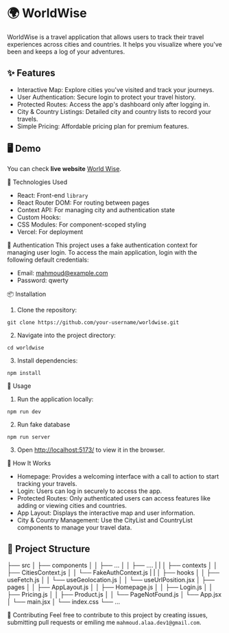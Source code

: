 # 🌍 WorldWise

WorldWise is a travel application that allows users to track their travel experiences across cities and countries. It helps you visualize where you've been and keeps a log of your adventures.

## ✨ Features
- Interactive Map: Explore cities you've visited and track your journeys.
- User Authentication: Secure login to protect your travel history.
- Protected Routes: Access the app's dashboard only after logging in.
- City & Country Listings: Detailed city and country lists to record your travels.
- Simple Pricing: Affordable pricing plan for premium features.

## 🖥️ Demo
You can check **live website** [World Wise](world-wise1.vercel.app).

🚀 Technologies Used
- React: Front-end `library`
- React Router DOM: For routing between pages
- Context API: For managing city and authentication state
- Custom Hooks: 
- CSS Modules: For component-scoped styling
- Vercel: For deployment

🔐 Authentication
This project uses a fake authentication context for managing user login. To access the main application, login with the following default credentials:
- Email: mahmoud@example.com
- Password: qwerty

📦 Installation
1. Clone the repository:
```
git clone https://github.com/your-username/worldwise.git
```
2. Navigate into the project directory:
```
cd worldwise
```

3. Install dependencies:
```
npm install
```

🔄 Usage
1. Run the application locally:
```
npm run dev
```
2. Run fake database 
```
npm run server
```
3. Open [http://localhost:5173/](http://localhost:5173/) to view it in the browser.



📖 How It Works
- Homepage: Provides a welcoming interface with a call to action to start tracking your travels.
- Login: Users can log in securely to access the app.
- Protected Routes: Only authenticated users can access features like adding or viewing cities and countries.
- App Layout: Displays the interactive map and user information.
- City & Country Management: Use the CityList and CountryList components to manage your travel data.

## 📂 Project Structure
├── src
│   ├── components
│   │   ├── ...
│   │   ├── ....
|   |
│   ├── contexts
│   │   ├── CitiesContext.js
│   │   └── FakeAuthContext.js
|   |
│   ├── hooks
│   │   ├── useFetch.js
│   │   └── useGeolocation.js
│   │   └── useUrlPosition.jsx
│   ├── pages
│   │   ├── AppLayout.js
│   │   ├── Homepage.js
│   │   ├── Login.js
│   │   ├── Pricing.js
│   │   ├── Product.js
│   │   └── PageNotFound.js
│   └── App.jsx
│   └── main.jsx
│   └── index.css
└── ...




🤝 Contributing
Feel free to contribute to this project by creating issues, submitting pull requests or emiling me `mahmoud.alaa.dev1@gmail.com`.





